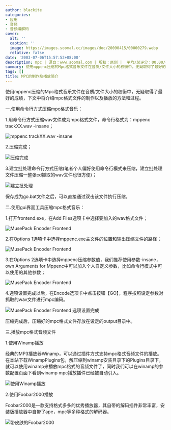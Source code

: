 ```yaml
---
author: blackite
categories:
- 应用
- 音频
- 音频编解码
cover:
  alt: ''
  caption: ''
  image: https://images.soomal.cc/images/doc/20090415/00000279.webp
  relative: false
date: '2003-07-06T15:57:52+08:00'
description: mpc | 源自：www.soomal.com | 版权：原创 |  平均/总评分：00.00/0
summary: 使用mppenc压缩的Mpc格式音乐文件在音质/文件大小的权衡中，无疑取得了最好的成绩，下文中将介绍mpc格式文件的制作以及播放的方法和过程。
tags: []
title: MPC的制作及播放简介
---
```


使用mppenc压缩的Mpc格式音乐文件在音质/文件大小的权衡中，无疑取得了最好的成绩，下文中将介绍mpc格式文件的制作以及播放的方法和过程。

一.使用命令行方式压缩mpc格式音乐：



1.用命令行方式压缩wav文件成为mpc格式文件，命令行格式为：mppenc trackXX.wav -insane；



![mppenc trackXX.wav -insane](https://images.soomal.cc/images/doc/20090415/00000277.webp)



2.压缩完成；



![压缩完成](https://images.soomal.cc/images/doc/20090415/00000278.webp)



3.建立批处理命令行方式压缩(笔者个人偏好使用命令行模式来压缩，建立批处理文件压缩一整张cd抓取的wav文件也很方便)；



![建立批处理](https://images.soomal.cc/images/doc/20090415/00000279.webp)



保存成为go.bat文件之后，可以直接通过双击该文件执行压缩。

二.使用gui界面工具压缩mpc格式音乐：



1.打开frontend.exe，在Add Files选项卡中选择要加入的wav格式文件；



![MusePack Encoder Frontend](https://images.soomal.cc/images/doc/20090415/00000280.webp)



2.在Options 1选项卡中选择mppenc.exe主文件的位置和输出压缩文件的路径；



![MusePack Encoder Frontend](https://images.soomal.cc/images/doc/20090415/00000281.webp)



3.在Options 2选项卡中选择mppenc压缩参数值，我们推荐使用参数-insane，own Arguments for Mppenc中可以加入个人自定义参数，比如命令行模式中可以使用的其他参数；



![MusePack Encoder Frontend](https://images.soomal.cc/images/doc/20090415/00000282.webp)



4.选项设置完成以后，在Encode选项卡中点击按钮【GO】，程序按照设定参数对抓取的wav文件进行mpc编码。



![MusePack Encoder Frontend 选项设置完成](https://images.soomal.cc/images/doc/20090415/00000283.webp)



压缩完成后，压缩好的mpc格式文件存放在设定的output目录中。

三.播放mpc格式音频文件

1.使用Winamp播放



经典的MP3播放器Winamp，可以通过插件方式支持mpc格式音频文件的播放。在本站下载WinampPlugins包，解压缩到winamp安装目录下的Plugins目录下，就可以使用winamp来播放mpc格式的音频文件了，同时我们可以在winamp的参数配置页面下看到winamp mpc播放插件已经被自动引入。



![使用Winamp播放](https://images.soomal.cc/images/doc/20090415/00000284.webp)



2.使用Foobar2000播放



Foobar2000是一款支持格式多多的优秀播放器，其自带的解码插件非常丰富，安装版播放器中自带了ape，mpc等多种格式的解码器。



![带皮肤的Foobar2000](https://images.soomal.cc/images/doc/20090415/00000285.webp)
